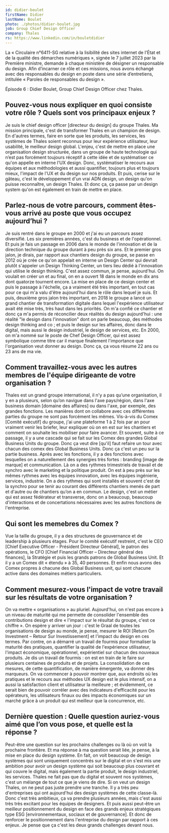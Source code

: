 ```yaml
---
id: didier-boulet
firstName: Didier
lastName: Boulet
photo: ./photos/didier-boulet.jpg
job: Group Chief Design Officer
company: Thales
rs: https://www.linkedin.com/in/bouletdidier
---
```


<p class="fr-text--lead">La «&nbsp;Circulaire n°6411-SG relative à la lisibilité des sites internet de l'État et de la qualité des démarches numériques&nbsp;», signée le 7 juillet 2023 par la Première ministre, demande à chaque ministère de désigner un responsable du design. Afin d’incarner ce rôle et ces missions, nous avons échangé avec des responsables du design en poste dans une série d’entretiens, intitulée «&nbsp;Paroles de responsables du design&nbsp;».</p><p class="fr-text--lead">Épisode 6&nbsp;: Didier Boulet, <span lang="en">Group Chief Design Officer</span> chez Thales.</p>


<h2 class="fr-h6">Pouvez-vous nous expliquer en quoi consiste votre rôle&nbsp;? Quels sont vos principaux enjeux&nbsp;?</h2>

Je suis le chief design officer [directeur du design] du groupe Thales. Ma mission principale, c'est de transformer Thales en un champion de design. En d'autres termes, faire en sorte que les produits, les services, les systèmes de Thales soient reconnus pour leur expérience utilisateur, leur usabilité, le meilleur design global. L'enjeu, c'est de mettre en place une organisation design structurée, dans un groupe de haute technologie qui n’est pas forcément toujours réceptif à cette idée et de systématiser ce qu'on appelle en interne l'UX design. Donc, systématiser le recours aux équipes et aux méthodologies et aussi quantifier, toujours plus et toujours mieux, l'impact de l'UX et du design sur nos produits. Et puis, cerise sur le gâteau, c'est le développement d'un vrai ADN design, un design qu'on puisse reconnaître, un design Thales. Et donc ça, ça passe par un design system qu'on est également en train de mettre en place.


<h2 class="fr-h6">Parlez-nous de votre parcours, comment êtes-vous arrivé au poste que vous occupez aujourd’hui&nbsp;?</h2>

Je suis rentré dans le groupe en 2000 et j'ai eu un parcours assez diversifié. Les six premières années, c'est du business et de l'opérationnel. Et puis je fais un passage en 2006 dans le monde de l'innovation et de la direction technique du groupe durant à peu près six ans. Et le premier gros jalon, je dirais, par rapport aux chantiers design du groupe, se passe en 2012 où je crée ce qu'on appelait en interne un Design Center qui devrait plutôt s'appeler un Design Thinking Center, un tiers lieu dédié à l'innovation qui utilise le design thinking. C'est assez commun, je pense, aujourd'hui. On voulait en créer un et au final, on en a ouvert 18 dans le monde en dix ans dont quatorze tournent encore. La mise en place de ce design center et puis le passage à l'échelle, ça a vraiment été très important, en tout cas pour ce qui m'a valu d'être aujourd'hui dans le rôle dans lequel je suis. Et puis, deuxième gros jalon très important, en 2018 le groupe a lancé un grand chantier de transformation digitale dans lequel l'expérience utilisateur avait été mise très, très haut dans les priorités. On m'a confié ce chantier et donc ça m'a permis de réconcilier deux réalités du design aujourd'hui : une réalité "le design dans l'innovation" dont on parle beaucoup, des méthodes design thinking and co ; et puis le design sur les affaires, donc dans le digital, mais aussi le design industriel, le design de services, etc. En 2000, on m'a nommé sur le poste de Chef Design Officer, qui est assez symbolique comme titre car il marque finalement l'importance que l'organisation veut donner au design. Donc ça, ça vous résume 22 ans ou 23 ans de ma vie.


<h2 class="fr-h6">Comment travaillez-vous avec les autres membres de l'équipe dirigeante de votre organisation&nbsp;?</h2>

Thales est un grand groupe international, il n'y a pas qu’une organisation, il y en a plusieurs, selon qu’on navigue dans l'axe pays/région, dans l'axe business domain [domaine des affaires] ou dans l'axe, par exemple, des grandes fonctions. Les manières dont on collabore avec ces différentes parties du groupe ne sont pas forcément les mêmes. Vis-à-vis du Comex [Comité exécutif] du groupe, j'ai une plateforme 1 à 2 fois par an pour vraiment venir les briefer, leur expliquer où on en est sur les chantiers et comment on souhaite les mobiliser pour faire avancer. Et souvent, suite à ce passage, il y a une cascade qui se fait sur les Comex des grandes Global Business Units du groupe. Donc ça veut dire [qu'il] faut refaire un tour avec chacun des comex des Global Business Units. Donc ça c'est un peu sur la partie business. Après avec les fonctions, il y a des fonctions avec lesquelles on a naturellement des synergies très fortes : branding [image de marque] et communication. Là on a des rythmes trimestriels de travail et de synchro avec le marketing et la politique produit. On est à peu près sur les mêmes rythmes avec les équipes innovation, avec les équipes ingénierie, services, industrie. On a des rythmes qui sont installés et souvent c'est de la synchro pour se tenir au courant des différents chantiers menés de part et d'autre ou de chantiers qu’on a en commun. Le design, c'est un métier qui est assez fédérateur et transverse, donc on a beaucoup, beaucoup d'interactions et de concertations nécessaires avec les autres fonctions de l'entreprise. 

<h2 class="fr-h6">Qui sont les memebres du Comex&nbsp;?</h2> 

Vue la taille du groupe, il y a des structures de gouvernance et de leadership à plusieurs étages. Pour le comité exécutif restreint, c'est le CEO [Chief Executive Officer - Président Directeur Général], le patron des opérations, le CFO [Chief Financial Officer – Directeur général des finances], la Stratégie et puis les grands patrons de Global Business Unit. Et il y a un Comex dit « étendu » à 35, 40 personnes. Et enfin nous avons des Comex propres à chacune des Global Business unit, qui sont chacune active dans des domaines métiers particuliers. 


<h2 class="fr-h6">Comment mesurez-vous l'impact de votre travail sur les résultats de votre organisation&nbsp;?</h2>

On va mettre « organisations » au pluriel. Aujourd'hui, on n'est pas encore à un niveau de maturité qui me permette de consolider l'ensemble des contributions design et dire « l'impact sur le résultat du groupe, c'est ce chiffre ». On espère y arriver un jour : c'est le Graal de toutes les organisations de design au monde, je pense, mesurer le ROI [Return On Investment – Retour Sur Investissement] et l'impact du design en ces termes. Par contre, on a démarré un travail de fourmis pour formaliser la maturité des pratiques, quantifier la qualité de l'expérience utilisateur, l'impact économique, opérationnel, expérientiel sur chacun des nouveaux produits. Je dis un travail de fourmis : on est en train de le faire sur plusieurs centaines de produits et de projets. La consolidation de ces mesures, de cette quantification, de manière émergente, va donner des marqueurs. On va commencer à pouvoir montrer que, aux endroits où les pratiques et le recours aux méthodes UX design est le plus intensif, on a aussi la satisfaction client et utilisateur la meilleure ; et évidemment, ce serait bien de pouvoir corréler avec des indicateurs d'efficacité pour les opérateurs, les utilisateurs finaux ou des impacts économiques sur un marché grâce à un produit qui est meilleur que la concurrence, etc.


<h2 class="fr-h6">Dernière question&nbsp;: Quelle question auriez-vous aimé que l’on vous pose, et quelle est la réponse&nbsp;?</h2>

Peut-être une question sur les prochains challenges ou là où on voit la prochaine frontière. Et ma réponse à ma question serait liée, je pense, à la mise en place du design système. En fait, on voit beaucoup de design systèmes qui sont uniquement concentrés sur le digital et on s'est mis une ambition pour avoir un design système qui soit beaucoup plus couvrant et qui couvre le digital, mais également la partie produit, le design industriel, les services. Thales ne fait pas que du digital et souvent nos systèmes, c'est un mélange de tout ce que je viens de dire. Si on veut un design Thales, on ne peut pas juste prendre une tranche. Il y a très peu d'entreprises qui ont aujourd'hui des design systèmes de cette classe-là. Donc c'est très ambitieux, ça va prendre plusieurs années, mais c'est aussi très très excitant pour les équipes de designers. Et puis aussi peut-être un meilleur positionnement du design en face des grands enjeux stratégiques type ESG [environnementaux, sociaux et de gouvernance]. Et donc de renforcer le positionnement dans l'entreprise du design par rapport à ces enjeux. Je pense que ça c'est les deux grands challenges devant nous.
